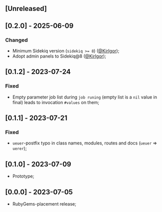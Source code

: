## [Unreleased]

## [0.2.0] - 2025-06-09
### Changed
- Minimum Sidekiq version (`sidekiq >= 8`) ([@KirIgor](https://github.com/KirIgor));
- Adopt admin panels to Sidekiq@8 ([@KirIgor](https://github.com/KirIgor));

## [0.1.2] - 2023-07-24
### Fixed
- Empty parameter job list during `job runing` (empty list is a `nil` value in final) leads to invocation `#values` on them;

## [0.1.1] - 2023-07-21
### Fixed
- `ueuer`-postfix typo in class names, modules, routes and docs (`ueuer` => `uerer`);

## [0.1.0] - 2023-07-09

- Prototype;

## [0.0.0] - 2023-07-05

- RubyGems-placement release;
